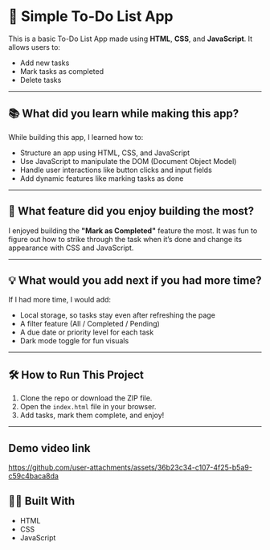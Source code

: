 # 📝 Simple To-Do List App

This is a basic To-Do List App made using **HTML**, **CSS**, and **JavaScript**. It allows users to:
- Add new tasks
- Mark tasks as completed
- Delete tasks

---

## 📚 What did you learn while making this app?

While building this app, I learned how to:
- Structure an app using HTML, CSS, and JavaScript
- Use JavaScript to manipulate the DOM (Document Object Model)
- Handle user interactions like button clicks and input fields
- Add dynamic features like marking tasks as done

---

## 🎉 What feature did you enjoy building the most?

I enjoyed building the **"Mark as Completed"** feature the most. It was fun to figure out how to strike through the task when it’s done and change its appearance with CSS and JavaScript.

---

## 💡 What would you add next if you had more time?

If I had more time, I would add:
- Local storage, so tasks stay even after refreshing the page
- A filter feature (All / Completed / Pending)
- A due date or priority level for each task
- Dark mode toggle for fun visuals

---

## 🛠️ How to Run This Project

1. Clone the repo or download the ZIP file.
2. Open the `index.html` file in your browser.
3. Add tasks, mark them complete, and enjoy!

---
## Demo video link



https://github.com/user-attachments/assets/36b23c34-c107-4f25-b5a9-c59c4baca8da



## 👩‍💻 Built With

- HTML
- CSS
- JavaScript
